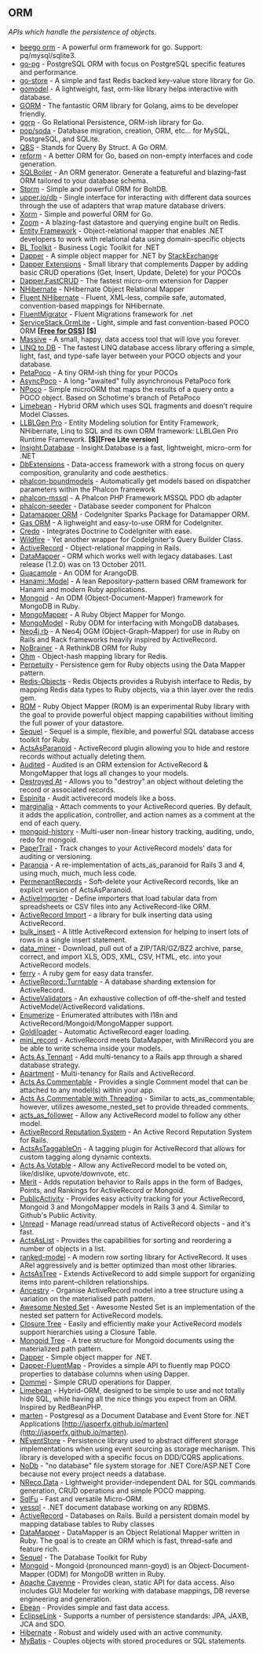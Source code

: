 
## ORM
*APIs which handle the persistence of objects.*

* [beego orm](https://github.com/astaxie/beego/tree/master/orm) - A powerful orm framework for go. Support: pq/mysql/sqlite3.
* [go-pg](https://github.com/go-pg/pg) - PostgreSQL ORM with focus on PostgreSQL specific features and performance.
* [go-store](https://github.com/gosuri/go-store) - A simple and fast Redis backed key-value store library for Go.
* [gomodel](https://github.com/cosiner/gomodel) - A lightweight, fast, orm-like library helps interactive with database.
* [GORM](https://github.com/jinzhu/gorm) - The fantastic ORM library for Golang, aims to be developer friendly.
* [gorp](https://github.com/go-gorp/gorp) - Go Relational Persistence, ORM-ish library for Go.
* [pop/soda](https://github.com/markbates/pop) - Database migration, creation, ORM, etc... for MySQL, PostgreSQL, and SQLite.
* [QBS](https://github.com/coocood/qbs) - Stands for Query By Struct. A Go ORM.
* [reform](https://github.com/go-reform/reform) - A better ORM for Go, based on non-empty interfaces and code generation.
* [SQLBoiler](https://github.com/vattle/sqlboiler) - An ORM generator. Generate a featureful and blazing-fast ORM tailored to your database schema.
* [Storm](https://github.com/asdine/storm) - Simple and powerful ORM for BoltDB.
* [upper.io/db](https://github.com/upper/db) - Single interface for interacting with different data sources through the use of adapters that wrap mature database drivers.
* [Xorm](https://github.com/go-xorm/xorm) - Simple and powerful ORM for Go.
* [Zoom](https://github.com/albrow/zoom) - A blazing-fast datastore and querying engine built on Redis.
* [Entity Framework](https://github.com/aspnet/EntityFramework) - Object-relational mapper that enables .NET developers to work with relational data using domain-specific objects
* [BL Toolkit](https://github.com/igor-tkachev/bltoolkit) - Business Logic Toolkit for .NET
* [Dapper](https://github.com/StackExchange/Dapper) - A simple object mapper for .NET by [StackExchange](http://stackexchange.github.io/)
* [Dapper Extensions](https://github.com/tmsmith/Dapper-Extensions) - Small library that complements Dapper by adding basic CRUD operations (Get, Insert, Update, Delete) for your POCOs
* [Dapper.FastCRUD](https://github.com/MoonStorm/Dapper.FastCRUD) - The fastest micro-orm extension for Dapper
* [NHibernate](https://github.com/nhibernate) - NHibernate Object Relational Mapper
* [Fluent NHibernate](https://github.com/jagregory/fluent-nhibernate) - Fluent, XML-less, compile safe, automated, convention-based mappings for NHibernate.
* [FluentMigrator](https://github.com/fluentmigrator/fluentmigrator) - Fluent Migrations framework for .net
* [ServiceStack.OrmLite](https://github.com/ServiceStack/ServiceStack.OrmLite) - Light, simple and fast convention-based POCO ORM **[[Free for OSS](https://github.com/ServiceStack/ServiceStack.OrmLite/blob/master/license.txt)]** **[$]**
* [Massive](https://github.com/FransBouma/Massive) - A small, happy, data access tool that will love you forever.
* [LINQ to DB](https://github.com/linq2db/linq2db) - The fastest LINQ database access library offering a simple, light, fast, and type-safe layer between your POCO objects and your database.
* [PetaPoco](https://github.com/CollaboratingPlatypus/PetaPoco) - A tiny ORM-ish thing for your POCOs
* [AsyncPoco](https://github.com/tmenier/AsyncPoco) - A long-"awaited" fully asynchronous PetaPoco fork
* [NPoco](https://github.com/schotime/NPoco) - Simple microORM that maps the results of a query onto a POCO object. Based on Schotime's branch of PetaPoco
* [Limebean](https://github.com/Nick-Lucas/LimeBean) - Hybrid ORM which uses SQL fragments and doesn't require Model Classes.
* [LLBLGen Pro](https://www.llblgen.com) - Entity Modeling solution for Entity Framework, NHibernate, Linq to SQL and its own ORM framework: LLBLGen Pro Runtime Framework. **[$][Free Lite version]**
* [Insight.Database](https://github.com/jonwagner/Insight.Database) - Insight.Database is a fast, lightweight, micro-orm for .NET
* [DbExtensions](http://maxtoroq.github.io/DbExtensions/) - Data-access framework with a strong focus on query composition, granularity and code aesthetics.
* [phalcon-boundmodels](https://github.com/SidRoberts/phalcon-boundmodels) - Automatically get models based on dispatcher parameters within the Phalcon framework
* [phalcon-mssql](https://github.com/fishjerky/phalcon-mssql) - A Phalcon PHP Framework MSSQL PDO db adapter
* [phalcon-seeder](https://github.com/SidRoberts/phalcon-seeder) - Database seeder component for Phalcon
* [Datamapper ORM](https://github.com/WanWizard/sparks-datamapper) - CodeIgniter Sparks Package for Datamapper ORM.
* [Gas ORM](https://github.com/toopay/gas-orm) - A lighweight and easy-to-use ORM for CodeIgniter.
* [Credo](https://github.com/rougin/credo) - Integrates Doctrine to CodeIgniter with ease.
* [Wildfire](https://github.com/rougin/wildfire) - Yet another wrapper for CodeIgniter's Query Builder Class.
* [ActiveRecord](https://github.com/rails/rails/tree/master/activerecord) - Object-relational mapping in Rails.
* [DataMapper](https://github.com/datamapper/dm-core) - ORM which works well with legacy databases. Last release (1.2.0) was on 13 October 2011.
* [Guacamole](https://github.com/triAGENS/guacamole) - An ODM for ArangoDB.
* [Hanami::Model](https://github.com/hanami/model) - A lean Repository-pattern based ORM framework for Hanami and modern Ruby applications.
* [Mongoid](https://github.com/mongoid/mongoid) - An ODM (Object-Document-Mapper) framework for MongoDB in Ruby.
* [MongoMapper](https://github.com/mongomapper/mongomapper) - A Ruby Object Mapper for Mongo.
* [MongoModel](https://github.com/spohlenz/mongomodel) - Ruby ODM for interfacing with MongoDB databases.
* [Neo4j.rb](http://neo4jrb.io) - A Neo4j OGM (Object-Graph-Mapper) for use in Ruby on Rails and Rack frameworks heavily inspired by ActiveRecord.
* [NoBrainer](https://github.com/nviennot/nobrainer/) - A RethinkDB ORM for Ruby
* [Ohm](https://github.com/soveran/ohm) - Object-hash mapping library for Redis.
* [Perpetuity](https://github.com/jgaskins/perpetuity) - Persistence gem for Ruby objects using the Data Mapper pattern.
* [Redis-Objects](https://github.com/nateware/redis-objects) - Redis Objects provides a Rubyish interface to Redis, by mapping Redis data types to Ruby objects, via a thin layer over the redis gem.
* [ROM](https://github.com/rom-rb/rom) - Ruby Object Mapper (ROM) is an experimental Ruby library with the goal to provide powerful object mapping capabilities without limiting the full power of your datastore.
* [Sequel](https://github.com/jeremyevans/sequel) - Sequel is a simple, flexible, and powerful SQL database access toolkit for Ruby.
* [ActsAsParanoid](https://github.com/ActsAsParanoid/acts_as_paranoid) - ActiveRecord plugin allowing you to hide and restore records without actually deleting them.
* [Audited](https://github.com/collectiveidea/audited) - Audited is an ORM extension for ActiveRecord & MongoMapper that logs all changes to your models.
* [Destroyed At](https://github.com/dockyard/ruby-destroyed_at) - Allows you to "destroy" an object without deleting the record or associated records.
* [Espinita](https://github.com/continuum/espinita) - Audit activerecord models like a boss.
* [marginalia](https://github.com/basecamp/marginalia) - Attach comments to your ActiveRecord queries. By default, it adds the application, controller, and action names as a comment at the end of each query.
* [mongoid-history](https://github.com/aq1018/mongoid-history) - Multi-user non-linear history tracking, auditing, undo, redo for mongoid.
* [PaperTrail](https://github.com/airblade/paper_trail) - Track changes to your ActiveRecord models' data for auditing or versioning.
* [Paranoia](https://github.com/radar/paranoia) - A re-implementation of acts_as_paranoid for Rails 3 and 4, using much, much, much less code.
* [PermenantRecords](https://github.com/JackDanger/permanent_records) - Soft-delete your ActiveRecord records, like an explicit version of ActsAsParanoid.
* [ActiveImporter](https://github.com/continuum/active_importer) - Define importers that load tabular data from spreadsheets or CSV files into any ActiveRecord-like ORM.
* [ActiveRecord Import](https://github.com/zdennis/activerecord-import) - a library for bulk inserting data using ActiveRecord.
* [bulk_insert](https://github.com/jamis/bulk_insert) - A little ActiveRecord extension for helping to insert lots of rows in a single insert statement.
* [data_miner](https://github.com/seamusabshere/data_miner) - Download, pull out of a ZIP/TAR/GZ/BZ2 archive, parse, correct, and import XLS, ODS, XML, CSV, HTML, etc. into your ActiveRecord models.
* [ferry](https://github.com/cmu-is-projects/ferry) - A ruby gem for easy data transfer.
* [ActiveRecord::Turntable](https://github.com/drecom/activerecord-turntable) - A database sharding extension for ActiveRecord.
* [ActiveValidators](https://github.com/franckverrot/activevalidators) - An exhaustive collection of off-the-shelf and tested ActiveModel/ActiveRecord validations.
* [Enumerize](https://github.com/brainspec/enumerize) - Enumerated attributes with I18n and ActiveRecord/Mongoid/MongoMapper support.
* [Goldiloader](https://github.com/salsify/goldiloader) - Automatic ActiveRecord eager loading.
* [mini_record](https://github.com/DAddYE/mini_record) - ActiveRecord meets DataMapper, with MiniRecord you are be able to write schema inside your models.
* [Acts As Tennant](https://github.com/ErwinM/acts_as_tenant) - Add multi-tenancy to a Rails app through a shared database strategy.
* [Apartment](https://github.com/influitive/apartment) - Multi-tenancy for Rails and ActiveRecord.
* [Acts As Commentable](https://github.com/jackdempsey/acts_as_commentable) - Provides a single Comment model that can be attached to any model(s) within your app.
* [Acts As Commentable with Threading](https://github.com/elight/acts_as_commentable_with_threading) - Similar to acts_as_commentable; however, utilizes awesome_nested_set to provide threaded comments.
* [acts_as_follower](https://github.com/tcocca/acts_as_follower) - Allow any ActiveRecord model to follow any other model.
* [ActiveRecord Reputation System](https://github.com/twitter/activerecord-reputation-system) - An Active Record Reputation System for Rails.
* [ActsAsTaggableOn](https://github.com/mbleigh/acts-as-taggable-on) - A tagging plugin for ActiveRecord that allows for custom tagging along dynamic contexts.
* [Acts As Votable](https://github.com/ryanto/acts_as_votable) - Allow any ActiveRecord model to be voted on, like/dislike, upvote/downvote, etc.
* [Merit](https://github.com/merit-gem/merit) - Adds reputation behavior to Rails apps in the form of Badges, Points, and Rankings for ActiveRecord or Mongoid.
* [PublicActivity](https://github.com/chaps-io/public_activity) - Provides easy activity tracking for your ActiveRecord, Mongoid 3 and MongoMapper models in Rails 3 and 4. Similar to Github's Public Activity.
* [Unread](https://github.com/ledermann/unread) - Manage read/unread status of ActiveRecord objects - and it's fast.
* [ActsAsList](https://github.com/swanandp/acts_as_list) - Provides the capabilities for sorting and reordering a number of objects in a list.
* [ranked-model](https://github.com/mixonic/ranked-model) - A modern row sorting library for ActiveRecord. It uses ARel aggressively and is better optimized than most other libraries.
* [ActsAsTree](https://github.com/amerine/acts_as_tree) - Extends ActiveRecord to add simple support for organizing items into parent–children relationships.
* [Ancestry](https://github.com/stefankroes/ancestry) - Organise ActiveRecord model into a tree structure using a variation on the materialised path pattern.
* [Awesome Nested Set](https://github.com/collectiveidea/awesome_nested_set) - Awesome Nested Set is an implementation of the nested set pattern for ActiveRecord models.
* [Closure Tree](https://github.com/mceachen/closure_tree) - Easily and efficiently make your ActiveRecord models support hierarchies using a Closure Table.
* [Mongoid Tree](https://github.com/benedikt/mongoid-tree) - A tree structure for Mongoid documents using the materialized path pattern.
* [Dapper](https://github.com/StackExchange/dapper-dot-net/tree/netstandard) - Simple object mapper for .NET.
* [Dapper-FluentMap](https://github.com/henkmollema/Dapper-FluentMap) - Provides a simple API to fluently map POCO properties to database columns when using Dapper.
* [Dommel](https://github.com/henkmollema/Dommel) - Simple CRUD operations for Dapper.
* [Limebean](https://nick-lucas.github.io/LimeBean/) - Hybrid-ORM, designed to be simple to use and not totally hide SQL, while having all the nice things you expect from an ORM. Inspired by RedBeanPHP.
* [marten](https://github.com/JasperFx/marten) - Postgresql as a Document Database and Event Store for .NET Applications [http://jasperfx.github.io/marten](http://jasperfx.github.io/marten).
* [NEventStore](https://github.com/NEventStore/NEventStore/tree/feature/dotnetcore) - Persistence library used to abstract different storage implementations when using event sourcing as storage mechanism. This library is developed with a specific focus on DDD/CQRS applications.
* [NoDb](https://github.com/joeaudette/NoDb) - "no database" file system storage for .NET Core/ASP.NET Core because not every project needs a database.
* [NReco.Data](https://github.com/nreco/data) - Lightweight provider-independent DAL for SQL commands generation, CRUD operations and simple POCO mapping.
* [SqlFu](https://github.com/sapiens/SqlFu) - Fast and versatile Micro-ORM.
* [yessql](https://github.com/sebastienros/yessql) - .NET document database working on any RDBMS.
* [ActiveRecord](https://www.ruby-toolbox.com/projects/activerecord) - Databases on Rails. Build a persistent domain model by mapping database tables to Ruby classes
* [DataMapper](http://datamapper.org/) - DataMapper is an Object Relational Mapper written in Ruby. The goal is to create an ORM which is fast, thread-safe and feature rich.
* [Sequel](http://sequel.jeremyevans.net/) - The Database Toolkit for Ruby
* [Mongoid](http://mongoid.org) - Mongoid (pronounced mann-goyd) is an Object-Document-Mapper (ODM) for MongoDB written in Ruby.
* [Apache Cayenne](http://cayenne.apache.org/) - Provides clean, static API for data access. Also includes GUI Modeler for working with database mappings, DB reverse engineering and generation.
* [Ebean](http://ebean-orm.github.io/) - Provides simple and fast data access.
* [EclipseLink](https://www.eclipse.org/eclipselink/) - Supports a number of persistence standards: JPA, JAXB, JCA and SDO.
* [Hibernate](http://hibernate.org/orm/) - Robust and widely used with an active community.
* [MyBatis](http://www.mybatis.org/mybatis-3/) - Couples objects with stored procedures or SQL statements.
